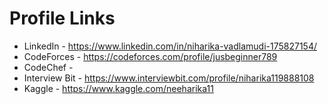 # Profile Links 

* LinkedIn - https://www.linkedin.com/in/niharika-vadlamudi-175827154/
* CodeForces - https://codeforces.com/profile/jusbeginner789
* CodeChef - 
* Interview Bit - https://www.interviewbit.com/profile/niharika119888108
* Kaggle - https://www.kaggle.com/neeharika11
